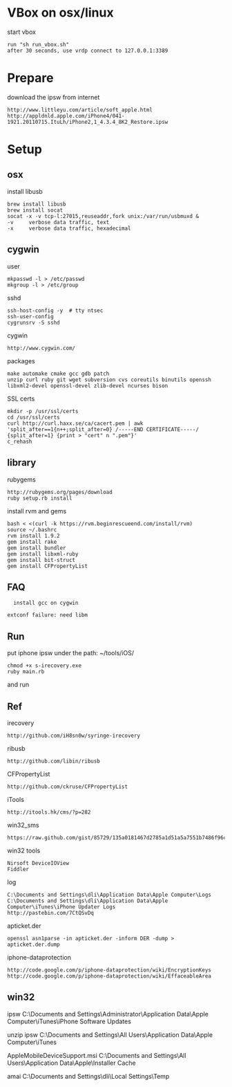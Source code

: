 VBox on osx/linux
====

start vbox

    run "sh run_vbox.sh" 
    after 30 seconds, use vrdp connect to 127.0.0.1:3389

Prepare
====

download the ipsw from internet

    http://www.littleyu.com/article/soft_apple.html
    http://appldnld.apple.com/iPhone4/041-1921.20110715.ItuLh/iPhone2,1_4.3.4_8K2_Restore.ipsw
    
Setup
====

osx
----

install libusb

    brew install libusb
    brew install socat
    socat -x -v tcp-l:27015,reuseaddr,fork unix:/var/run/usbmuxd &
    -v     verbose data traffic, text
    -x     verbose data traffic, hexadecimal

cygwin
----

user

    mkpasswd -l > /etc/passwd
    mkgroup -l > /etc/group

sshd 
   
    ssh-host-config -y  # tty ntsec
    ssh-user-config
    cygrunsrv -S sshd

cygwin

    http://www.cygwin.com/

packages

    make automake cmake gcc gdb patch
    unzip curl ruby git wget subversion cvs coreutils binutils openssh
    libxml2-devel openssl-devel zlib-devel ncurses bison 

SSL certs

    mkdir -p /usr/ssl/certs
    cd /usr/ssl/certs
    curl http://curl.haxx.se/ca/cacert.pem | awk 'split_after==1{n++;split_after=0} /-----END CERTIFICATE-----/ {split_after=1} {print > "cert" n ".pem"}'
    c_rehash

library
----
	
rubygems

    http://rubygems.org/pages/download
    ruby setup.rb install

install rvm and gems

    bash < <(curl -k https://rvm.beginrescueend.com/install/rvm)
    source ~/.bashrc
    rvm install 1.9.2
    gem install rake
    gem install bundler
    gem install libxml-ruby
    gem install bit-struct
    gem install CFPropertyList

FAQ
----
	
	  install gcc on cygwin
	  
    extconf failure: need libm

Run
----

put iphone ipsw under the path: ~/tools/iOS/ 
  
    chmod +x s-irecovery.exe
    ruby main.rb
    
and run

Ref
----

irecovery
	
    http://github.com/iH8sn0w/syringe-irecovery
    
ribusb
    
    http://github.com/libin/ribusb

CFPropertyList

    http://github.com/ckruse/CFPropertyList

iTools    

    http://itools.hk/cms/?p=282

win32_sms

    https://raw.github.com/gist/85729/135a0181467d2785a1d51a5a7551b7486f96c068/win32_sms.rb

win32 tools

    Nirsoft DeviceIOView
    Fiddler

log

    C:\Documents and Settings\dli\Application Data\Apple Computer\Logs
    C:\Documents and Settings\dli\Application Data\Apple Computer\iTunes\iPhone Updater Logs
    http://pastebin.com/7CtQSvDq

apticket.der

    openssl asn1parse -in apticket.der -inform DER -dump > apticket.der.dump

iphone-dataprotection

    http://code.google.com/p/iphone-dataprotection/wiki/EncryptionKeys
    http://code.google.com/p/iphone-dataprotection/wiki/EffaceableArea

win32
----

ipsw
C:\Documents and Settings\Administrator\Application Data\Apple Computer\iTunes\iPhone Software Updates

unzip ipsw
C:\Documents and Settings\All Users\Application Data\Apple Computer\iTunes

AppleMobileDeviceSupport.msi
C:\Documents and Settings\All Users\Application Data\Apple\Installer Cache

amai
C:\Documents and Settings\dli\Local Settings\Temp